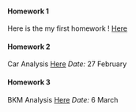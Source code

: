 #### Homework 1 
Here is the my first homework ! [Here](Deneme.html)

#### Homework 2
Car Analysis [Here](Sevde-R.html)
*Date:* 27 February

#### Homework 3
BKM Analysis [Here](Ranalysis.html)
*Date:* 6 March
